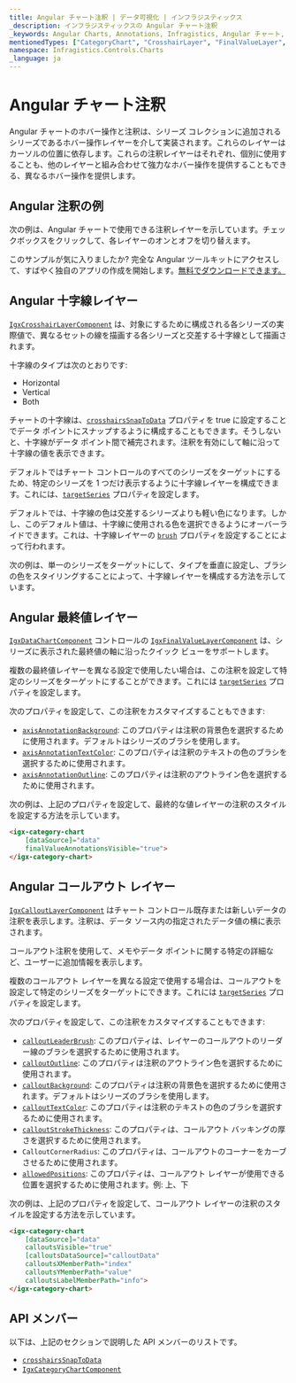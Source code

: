 ```yaml
---
title: Angular チャート注釈 | データ可視化 | インフラジスティックス
_description: インフラジスティックスの Angular チャート注釈
_keywords: Angular Charts, Annotations, Infragistics, Angular チャート, 注釈, インフラジスティックス
mentionedTypes: ["CategoryChart", "CrosshairLayer", "FinalValueLayer", "CalloutLayer"]
namespace: Infragistics.Controls.Charts
_language: ja
---
```


# Angular チャート注釈

Angular チャートのホバー操作と注釈は、シリーズ コレクションに追加されるシリーズであるホバー操作レイヤーを介して実装されます。これらのレイヤーはカーソルの位置に依存します。これらの注釈レイヤーはそれぞれ、個別に使用することも、他のレイヤーと組み合わせて強力なホバー操作を提供することもできる、異なるホバー操作を提供します。

## Angular 注釈の例

次の例は、Angular チャートで使用できる注釈レイヤーを示しています。チェックボックスをクリックして、各レイヤーのオンとオフを切り替えます。

<code-view style="height: 600px"
           data-demos-base-url="{environment:dvDemosBaseUrl}"
           iframe-src="{environment:dvDemosBaseUrl}/charts/category-chart-line-chart-with-annotations"
           alt="Angular 注釈の例"
           github-src="charts/category-chart/line-chart-with-annotations">
</code-view>

<div class="divider--half"></div>

このサンプルが気に入りましたか? 完全な Angular ツールキットにアクセスして、すばやく独自のアプリの作成を開始します。<a href="{environment:infragisticsBaseUrl}/products/ignite-ui-angular/download">無料でダウンロードできます。</a>

## Angular 十字線レイヤー

[`IgxCrosshairLayerComponent`]({environment:dvApiBaseUrl}/products/ignite-ui-angular/api/docs/typescript/latest/classes/igxcrosshairlayercomponent.html) は、対象にするために構成される各シリーズの実際値で、異なるセットの線を描画する各シリーズと交差する十字線として描画されます。

十字線のタイプは次のとおりです:

-   Horizontal
-   Vertical
-   Both

チャートの十字線は、[`crosshairsSnapToData`]({environment:dvApiBaseUrl}/products/ignite-ui-angular/api/docs/typescript/latest/classes/igxdomainchartcomponent.html#crosshairssnaptodata) プロパティを true に設定することでデータ ポイントにスナップするように構成することもできます。そうしないと、十字線がデータ ポイント間で補完されます。注釈を有効にして軸に沿って十字線の値を表示できます。

デフォルトではチャート コントロールのすべてのシリーズをターゲットにするため、特定のシリーズを 1 つだけ表示するように十字線レイヤーを構成できます。これには、[`targetSeries`]({environment:dvApiBaseUrl}/products/ignite-ui-angular/api/docs/typescript/latest/classes/igxcrosshairlayercomponent.html#targetseries) プロパティを設定します。

デフォルトでは、十字線の色は交差するシリーズよりも軽い色になります。しかし、このデフォルト値は、十字線に使用される色を選択できるようにオーバーライドできます。これは、十字線レイヤーの [`brush`]({environment:dvApiBaseUrl}/products/ignite-ui-angular/api/docs/typescript/latest/classes/igxseriescomponent.html#brush) プロパティを設定することによって行われます。

次の例は、単一のシリーズをターゲットにして、タイプを垂直に設定し、ブラシの色をスタイリングすることによって、十字線レイヤーを構成する方法を示しています。

<code-view style="height: 500px"
           data-demos-base-url="{environment:dvDemosBaseUrl}"
           iframe-src="{environment:dvDemosBaseUrl}/charts/data-chart-crosshair-layer-styling"
           alt="Angular 十字線レイヤーのスタイル設定"
           github-src="charts/data-chart/crosshair-layer-styling">
</code-view>

<div class="divider--half"></div>

## Angular 最終値レイヤー

[`IgxDataChartComponent`]({environment:dvApiBaseUrl}/products/ignite-ui-angular/api/docs/typescript/latest/classes/igxdatachartcomponent.html) コントロールの [`IgxFinalValueLayerComponent`]({environment:dvApiBaseUrl}/products/ignite-ui-angular/api/docs/typescript/latest/classes/igxfinalvaluelayercomponent.html) は、シリーズに表示された最終値の軸に沿ったクイック ビューをサポートします。

複数の最終値レイヤーを異なる設定で使用したい場合は、この注釈を設定して特定のシリーズをターゲットにすることができます。これには [`targetSeries`]({environment:dvApiBaseUrl}/products/ignite-ui-angular/api/docs/typescript/latest/classes/igxfinalvaluelayercomponent.html#targetseries) プロパティを設定します。

次のプロパティを設定して、この注釈をカスタマイズすることもできます:

-   [`axisAnnotationBackground`]({environment:dvApiBaseUrl}/products/ignite-ui-angular/api/docs/typescript/latest/classes/igxfinalvaluelayercomponent.html#axisannotationbackground): このプロパティは注釈の背景色を選択するために使用されます。デフォルトはシリーズのブラシを使用します。
-   [`axisAnnotationTextColor`]({environment:dvApiBaseUrl}/products/ignite-ui-angular/api/docs/typescript/latest/classes/igxfinalvaluelayercomponent.html#axisannotationtextcolor): このプロパティは注釈のテキストの色のブラシを選択するために使用されます。
-   [`axisAnnotationOutline`]({environment:dvApiBaseUrl}/products/ignite-ui-angular/api/docs/typescript/latest/classes/igxfinalvaluelayercomponent.html#axisannotationoutline): このプロパティは注釈のアウトライン色を選択するために使用されます。

次の例は、上記のプロパティを設定して、最終的な値レイヤーの注釈のスタイルを設定する方法を示しています。

<code-view style="height: 500px"
           data-demos-base-url="{environment:dvDemosBaseUrl}"
           iframe-src="{environment:dvDemosBaseUrl}/charts/data-chart-final-value-layer-styling"
           alt="Angular 最終値レイヤーのスタイル設定"
           github-src="charts/data-chart/final-value-layer-styling">
</code-view>

<div class="divider--half"></div>

```html
<igx-category-chart
    [dataSource]="data"
    finalValueAnnotationsVisible="true">
</igx-category-chart>
```

## Angular コールアウト レイヤー

[`IgxCalloutLayerComponent`]({environment:dvApiBaseUrl}/products/ignite-ui-angular/api/docs/typescript/latest/classes/igxcalloutlayercomponent.html) はチャート コントロール既存または新しいデータの注釈を表示します。注釈は、データ ソース内の指定されたデータ値の横に表示されます。

コールアウト注釈を使用して、メモやデータ ポイントに関する特定の詳細など、ユーザーに追加情報を表示します。

複数のコールアウト レイヤーを異なる設定で使用する場合は、コールアウトを設定して特定のシリーズをターゲットにできます。これには [`targetSeries`]({environment:dvApiBaseUrl}/products/ignite-ui-angular/api/docs/typescript/latest/classes/igxcalloutlayercomponent.html#targetseries) プロパティを設定します。

次のプロパティを設定して、この注釈をカスタマイズすることもできます:

-   [`calloutLeaderBrush`]({environment:dvApiBaseUrl}/products/ignite-ui-angular/api/docs/typescript/latest/classes/igxcalloutlayercomponent.html#calloutleaderbrush): このプロパティは、レイヤーのコールアウトのリーダー線のブラシを選択するために使用されます。
-   [`calloutOutline`]({environment:dvApiBaseUrl}/products/ignite-ui-angular/api/docs/typescript/latest/classes/igxcalloutlayercomponent.html#calloutoutline): このプロパティは注釈のアウトライン色を選択するために使用されます。
-   [`calloutBackground`]({environment:dvApiBaseUrl}/products/ignite-ui-angular/api/docs/typescript/latest/classes/igxcalloutlayercomponent.html#calloutbackground): このプロパティは注釈の背景色を選択するために使用されます。デフォルトはシリーズのブラシを使用します。
-   [`calloutTextColor`]({environment:dvApiBaseUrl}/products/ignite-ui-angular/api/docs/typescript/latest/classes/igxcalloutlayercomponent.html#callouttextcolor): このプロパティは注釈のテキストの色のブラシを選択するために使用されます。
-   [`calloutStrokeThickness`]({environment:dvApiBaseUrl}/products/ignite-ui-angular/api/docs/typescript/latest/classes/igxcalloutlayercomponent.html#calloutstrokethickness): このプロパティは、コールアウト バッキングの厚さを選択するために使用されます。
-   `CalloutCornerRadius`: このプロパティは、コールアウトのコーナーをカーブさせるために使用されます。
-   [`allowedPositions`]({environment:dvApiBaseUrl}/products/ignite-ui-angular/api/docs/typescript/latest/classes/igxcalloutlayercomponent.html#allowedpositions): このプロパティは、コールアウト レイヤーが使用できる位置を選択するために使用されます。例: 上、下

次の例は、上記のプロパティを設定して、コールアウト レイヤーの注釈のスタイルを設定する方法を示しています。

<code-view style="height: 500px"
           data-demos-base-url="{environment:dvDemosBaseUrl}"
           iframe-src="{environment:dvDemosBaseUrl}/charts/data-chart-callout-layer-styling"
           alt="Angular コールアウト レイヤーのスタイル設定"
           github-src="charts/data-chart/callout-layer-styling">
</code-view>

<div class="divider--half"></div>

```html
<igx-category-chart
    [dataSource]="data"
    calloutsVisible="true"
    [calloutsDataSource]="calloutData"
    calloutsXMemberPath="index"
    calloutsYMemberPath="value"
    calloutsLabelMemberPath="info">
</igx-category-chart>
```

## API メンバー

以下は、上記のセクションで説明した API メンバーのリストです。

-   [`crosshairsSnapToData`]({environment:dvApiBaseUrl}/products/ignite-ui-angular/api/docs/typescript/latest/classes/igxdomainchartcomponent.html#crosshairssnaptodata)
-   [`IgxCategoryChartComponent`]({environment:dvApiBaseUrl}/products/ignite-ui-angular/api/docs/typescript/latest/classes/igxcategorychartcomponent.html)
